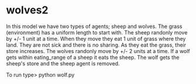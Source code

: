 # wolves2
 
In this model we have two types of agents; sheep and wolves.
The grass (environment) has a uniform length to start with.
The sheep randonly move by +/- 1 unit at a time.
When they move they eat 1 unit of grass where they land. 
They are not sick and there is no sharing.
As they eat the grass, their store increases.
The wolves randonly move by +/- 2 units at a time.
If a wolf gets within eating_range of a sheep it eats the sheep.
The wolf gets the sheep's store and the sheep agent is removed.

To run type> python wolf.py
